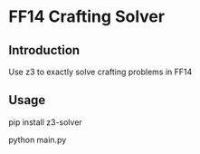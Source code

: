 # FF14 Crafting Solver
## Introduction
Use z3 to exactly solve crafting problems in FF14

## Usage
pip install z3-solver 

python main.py